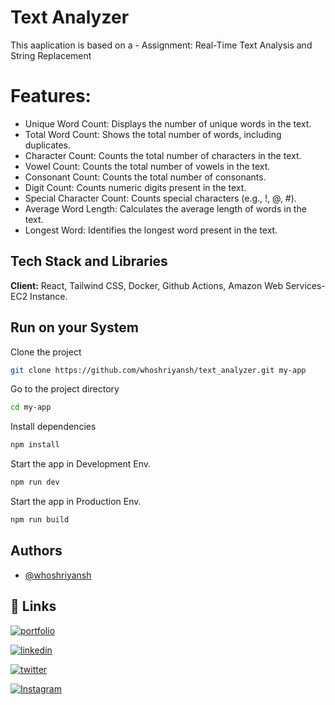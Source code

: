 # Text Analyzer

This aaplication is based on a - Assignment: Real-Time Text Analysis and String Replacement

# Features:

- Unique Word Count: Displays the number of unique words in the text.
- Total Word Count: Shows the total number of words, including duplicates.
- Character Count: Counts the total number of characters in the text.
- Vowel Count: Counts the total number of vowels in the text.
- Consonant Count: Counts the total number of consonants.
- Digit Count: Counts numeric digits present in the text.
- Special Character Count: Counts special characters (e.g., !, @, #).
- Average Word Length: Calculates the average length of words in the text.
- Longest Word: Identifies the longest word present in the text.

## Tech Stack and Libraries

**Client:** React, Tailwind CSS, Docker, Github Actions, Amazon Web Services- EC2 Instance.

## Run on your System

Clone the project

```bash
git clone https://github.com/whoshriyansh/text_analyzer.git my-app
```

Go to the project directory

```bash
cd my-app
```

Install dependencies

```bash
npm install
```

Start the app in Development Env.

```bash
npm run dev
```

Start the app in Production Env.

```bash
npm run build
```

## Authors

- [@whoshriyansh](https://www.linkedin.com/in/whoshriyansh/)

## 🔗 Links

[![portfolio](https://img.shields.io/badge/my_portfolio-orange?style=for-the-badge&logo=ko-fi&logoColor=white)](https://whoshriyansh.vercel.app/)

[![linkedin](https://img.shields.io/badge/LinkedIn-0A66C2.svg?style=for-the-badge&logo=LinkedIn&logoColor=white)](https://www.linkedin.com/in/whoshriyansh/)

[![twitter](https://img.shields.io/badge/X-000000.svg?style=for-the-badge&logo=X&logoColor=white)](https://x.com/whoshriyansh)

[![Instagram](https://img.shields.io/badge/Instagram-E4405F.svg?style=for-the-badge&logo=Instagram&logoColor=white)](https://www.instagram.com/whoshriyansh)
